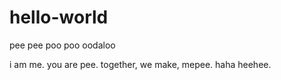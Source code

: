 # hello-world
pee pee poo poo oodaloo

i am me. you are pee. together, we make, mepee. haha heehee.
